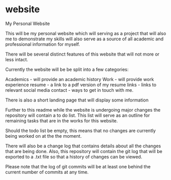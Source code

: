 # website
My Personal Website

This will be my personal website which will serving as a project that will also me to demonstrate my skills will
also serve as a source of all academic and professional information for myself.

There will be several distinct features of this website that will not more or less intact.

Currently the website will be be split into a few categories:

Academics - will provide an academic history
Work - will provide work experience
resume - a link to a pdf version of my resume
links - links to relevant social media
contact - ways to get in touch with me. 

There is also a short landing page that will display some information

Further to this readme while the website is undergoing major changes the repository will contain a to do list.
This list will serve as an outline for remaining tasks that are in the works for this website.

Should the todo list be empty, this means that no changes are currently being worked on at the the moment.

There will also be a change log that contains details about all the changes that are being done.
Also, this repository will contain the git log that will be exported to a .txt file so that a history of changes can be viewed.


Please note that the log of git commits will be at least one behind the current number of commits at any time.

